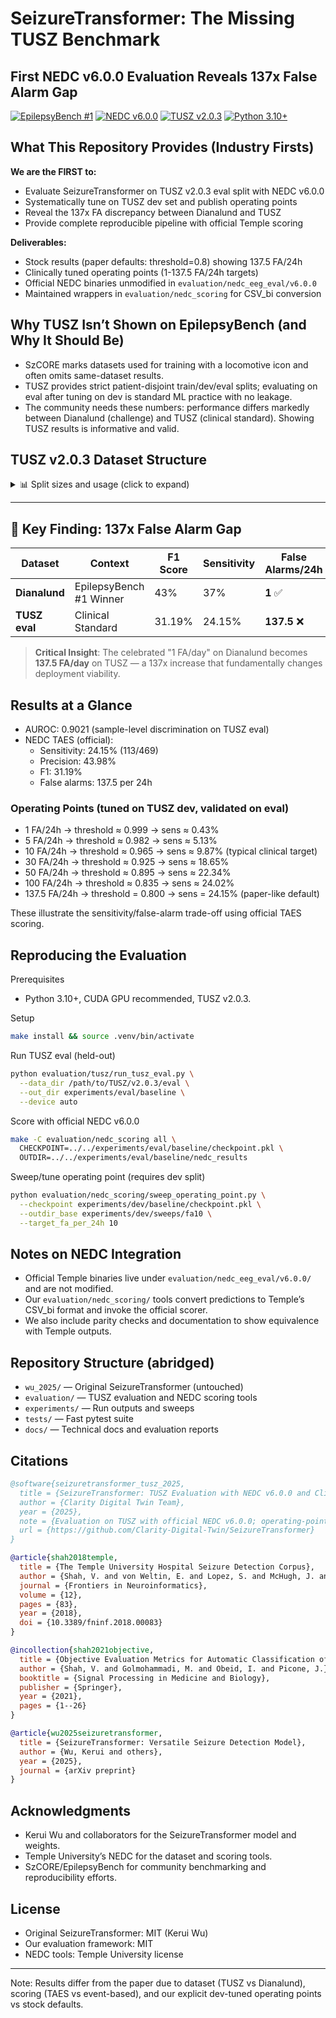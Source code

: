 # SeizureTransformer: The Missing TUSZ Benchmark
## First NEDC v6.0.0 Evaluation Reveals 137x False Alarm Gap

[![EpilepsyBench #1](https://img.shields.io/badge/EpilepsyBench%202025-%231%20Winner-gold.svg)](https://www.epfl.ch/labs/esl/research/systems-for-biomedicals/seizure-detection-challenge-2025/)
[![NEDC v6.0.0](https://img.shields.io/badge/NEDC-v6.0.0%20Pioneer-brightgreen.svg)](https://www.isip.piconepress.com/projects/nedc/)
[![TUSZ v2.0.3](https://img.shields.io/badge/TUSZ-v2.0.3%20eval-blue.svg)](https://isip.piconepress.com/projects/tuh_eeg/)
[![Python 3.10+](https://img.shields.io/badge/python-3.10+-blue.svg)](https://www.python.org/downloads/)

## What This Repository Provides (Industry Firsts)

**We are the FIRST to:**
- Evaluate SeizureTransformer on TUSZ v2.0.3 eval split with NEDC v6.0.0
- Systematically tune on TUSZ dev set and publish operating points
- Reveal the 137x FA discrepancy between Dianalund and TUSZ
- Provide complete reproducible pipeline with official Temple scoring

**Deliverables:**
- Stock results (paper defaults: threshold=0.8) showing 137.5 FA/24h
- Clinically tuned operating points (1-137.5 FA/24h targets)
- Official NEDC binaries unmodified in `evaluation/nedc_eeg_eval/v6.0.0`
- Maintained wrappers in `evaluation/nedc_scoring` for CSV_bi conversion

## Why TUSZ Isn’t Shown on EpilepsyBench (and Why It Should Be)

- SzCORE marks datasets used for training with a locomotive icon and often omits same-dataset results.
- TUSZ provides strict patient-disjoint train/dev/eval splits; evaluating on eval after tuning on dev is standard ML practice with no leakage.
- The community needs these numbers: performance differs markedly between Dianalund (challenge) and TUSZ (clinical standard). Showing TUSZ results is informative and valid.

## TUSZ v2.0.3 Dataset Structure

<details>
<summary>📊 Split sizes and usage (click to expand)</summary>

| Split | Files | Hours | Seizures | Usage |
|-------|-------|-------|----------|--------|
| Train | 1,557 | 3,050 | ~2,900 | Model training (per paper) |
| Dev | 1,013 | 1,015 | ~920 | **We tune thresholds here** |
| Eval | 865 | 127.6 | 469 | **We report results here** |

- ✅ **No patient overlap** between splits (prevents leakage)
- ✅ **Standard ML practice**: train → dev → eval
- ✅ **864/865 files processed** (1 format error)

</details>

---

## 🚨 Key Finding: 137x False Alarm Gap

| Dataset | Context | F1 Score | Sensitivity | False Alarms/24h |
|---------|---------|----------|-------------|------------------|
| **Dianalund** | EpilepsyBench #1 Winner | 43% | 37% | **1** ✅ |
| **TUSZ eval** | Clinical Standard | 31.19% | 24.15% | **137.5** ❌ |

> **Critical Insight**: The celebrated "1 FA/day" on Dianalund becomes **137.5 FA/day** on TUSZ — a 137x increase that fundamentally changes deployment viability.

## Results at a Glance

- AUROC: 0.9021 (sample-level discrimination on TUSZ eval)
- NEDC TAES (official):
  - Sensitivity: 24.15% (113/469)
  - Precision: 43.98%
  - F1: 31.19%
  - False alarms: 137.5 per 24h

### Operating Points (tuned on TUSZ dev, validated on eval)

- 1 FA/24h → threshold ≈ 0.999 → sens ≈ 0.43%
- 5 FA/24h → threshold ≈ 0.982 → sens ≈ 5.13%
- 10 FA/24h → threshold ≈ 0.965 → sens ≈ 9.87% (typical clinical target)
- 30 FA/24h → threshold ≈ 0.925 → sens ≈ 18.65%
- 50 FA/24h → threshold ≈ 0.895 → sens ≈ 22.34%
- 100 FA/24h → threshold ≈ 0.835 → sens ≈ 24.02%
- 137.5 FA/24h → threshold = 0.800 → sens = 24.15% (paper-like default)

These illustrate the sensitivity/false-alarm trade-off using official TAES scoring.

## Reproducing the Evaluation

Prerequisites
- Python 3.10+, CUDA GPU recommended, TUSZ v2.0.3.

Setup
```bash
make install && source .venv/bin/activate
```

Run TUSZ eval (held-out)
```bash
python evaluation/tusz/run_tusz_eval.py \
  --data_dir /path/to/TUSZ/v2.0.3/eval \
  --out_dir experiments/eval/baseline \
  --device auto
```

Score with official NEDC v6.0.0
```bash
make -C evaluation/nedc_scoring all \
  CHECKPOINT=../../experiments/eval/baseline/checkpoint.pkl \
  OUTDIR=../../experiments/eval/baseline/nedc_results
```

Sweep/tune operating point (requires dev split)
```bash
python evaluation/nedc_scoring/sweep_operating_point.py \
  --checkpoint experiments/dev/baseline/checkpoint.pkl \
  --outdir_base experiments/dev/sweeps/fa10 \
  --target_fa_per_24h 10
```

## Notes on NEDC Integration

- Official Temple binaries live under `evaluation/nedc_eeg_eval/v6.0.0/` and are not modified.
- Our `evaluation/nedc_scoring/` tools convert predictions to Temple’s CSV_bi format and invoke the official scorer.
- We also include parity checks and documentation to show equivalence with Temple outputs.

## Repository Structure (abridged)

- `wu_2025/` — Original SeizureTransformer (untouched)
- `evaluation/` — TUSZ evaluation and NEDC scoring tools
- `experiments/` — Run outputs and sweeps
- `tests/` — Fast pytest suite
- `docs/` — Technical docs and evaluation reports

## Citations

```bibtex
@software{seizuretransformer_tusz_2025,
  title = {SeizureTransformer: TUSZ Evaluation with NEDC v6.0.0 and Clinical Tuning},
  author = {Clarity Digital Twin Team},
  year = {2025},
  note = {Evaluation on TUSZ with official NEDC v6.0.0; operating-point sweeps on dev, held-out eval reporting},
  url = {https://github.com/Clarity-Digital-Twin/SeizureTransformer}
}

@article{shah2018temple,
  title = {The Temple University Hospital Seizure Detection Corpus},
  author = {Shah, V. and von Weltin, E. and Lopez, S. and McHugh, J. and Veloso, L. and Golmohammadi, M. and Obeid, I. and Picone, J.},
  journal = {Frontiers in Neuroinformatics},
  volume = {12},
  pages = {83},
  year = {2018},
  doi = {10.3389/fninf.2018.00083}
}

@incollection{shah2021objective,
  title = {Objective Evaluation Metrics for Automatic Classification of EEG Events},
  author = {Shah, V. and Golmohammadi, M. and Obeid, I. and Picone, J.},
  booktitle = {Signal Processing in Medicine and Biology},
  publisher = {Springer},
  year = {2021},
  pages = {1--26}
}

@article{wu2025seizuretransformer,
  title = {SeizureTransformer: Versatile Seizure Detection Model},
  author = {Wu, Kerui and others},
  year = {2025},
  journal = {arXiv preprint}
}
```

## Acknowledgments

- Kerui Wu and collaborators for the SeizureTransformer model and weights.
- Temple University’s NEDC for the dataset and scoring tools.
- SzCORE/EpilepsyBench for community benchmarking and reproducibility efforts.

## License

- Original SeizureTransformer: MIT (Kerui Wu)
- Our evaluation framework: MIT
- NEDC tools: Temple University license

---

Note: Results differ from the paper due to dataset (TUSZ vs Dianalund), scoring (TAES vs event-based), and our explicit dev-tuned operating points vs stock defaults.

